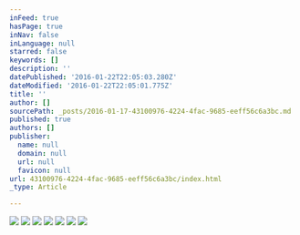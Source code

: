 ```yaml
---
inFeed: true
hasPage: true
inNav: false
inLanguage: null
starred: false
keywords: []
description: ''
datePublished: '2016-01-22T22:05:03.280Z'
dateModified: '2016-01-22T22:05:01.775Z'
title: ''
author: []
sourcePath: _posts/2016-01-17-43100976-4224-4fac-9685-eeff56c6a3bc.md
published: true
authors: []
publisher:
  name: null
  domain: null
  url: null
  favicon: null
url: 43100976-4224-4fac-9685-eeff56c6a3bc/index.html
_type: Article

---
```

![](https://the-grid-user-content.s3-us-west-2.amazonaws.com/27f36a13-d2dc-437b-bba5-66ae23cf0fd0.jpg)
![](https://the-grid-user-content.s3-us-west-2.amazonaws.com/149cb0c9-2740-49b4-a365-4ad85ef0f894.jpg)
![](https://s3-us-west-2.amazonaws.com/the-grid-img/p/d7735833c90498a7f60f165ff61231329f87f0b5.jpg)
![](https://the-grid-user-content.s3-us-west-2.amazonaws.com/ad15104f-2496-4b90-a763-0026fcc9aa6d.jpg)
![](https://the-grid-user-content.s3-us-west-2.amazonaws.com/f3378b11-2a08-419b-95df-1ad1f1eb5bf3.jpg)
![](https://the-grid-user-content.s3-us-west-2.amazonaws.com/cd109274-d07f-4619-b30c-b10c9422c980.jpg)
![](https://the-grid-user-content.s3-us-west-2.amazonaws.com/a78e4abe-566f-44db-9b56-06fb59c2d195.jpg)
